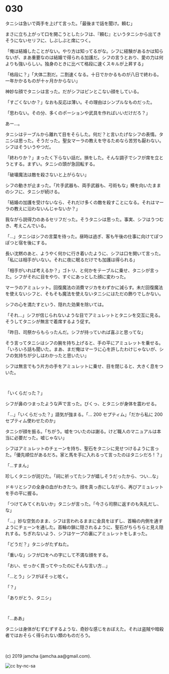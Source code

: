 

# 030

タニシは急いで両手を上げて言った。「最後まで話を聞け。頼む」

まさに立ち上がって口を開こうとしたシフは、『頼む』というタニシから出てきそうにないセリフに、しぶしぶと席につく。

「俺は結婚したことがない。やり方は知ってるがな。シフに経験があるかは知らないが、まあ重要なのは結婚で得られる加護だ。シフの言うとおり、愛の力は何よりも強いらしい。独身のときに比べて格段に速くスキルが上昇する」

「格段に？」「大体二割だ。二割速くなる。十日でかかるものが八日で終わる。一年かかるものが十ヶ月かからない」

神妙な顔でタニシは言った。だがシフはピンとこない顔をしている。

「すごくないか？」なおも反応は薄い。その理由はシンプルなものだった。

「思わない。その分、多くのポーションや武具を作ればいいだけだろ？」

あー…。

タニシはテーブルから離れて目をそらした。何だ？と言いたげなシフの表情。タニシは思った。そうだった。聖女マーラの教えを守るためなら苦労も厭わない。シフはそういうやつだ。

「終わりか？」まったく下らない話だ。損をした。そんな調子でシフが席を立とうとする。まずい。タニシの頭が急回転する。

「破壊魔法は敵を殺さないと上がらない」

シフの動きが止まった。「片手武器も、両手武器も、弓術もな」横を向いたままのシフに、タニシが続ける。

「結婚の加護を受けないなら、それだけ多くの敵を殺すことになる。それはマーラの教えに沿わないんじゃないか？」

我ながら説得力のあるセリフだった。そうタニシは思った。事実、シフはうつむき、考えこんでいる。

「…」タニシはシフの言葉を待った。昼時は過ぎ、客も午後の仕事に向けてぽつぽつと宿を後にする。

長い沈黙のあと、ようやく何かに行き着いたように、シフは口を開いて言った。「私には相手がいない。それに夜に眠るだけでも加護は得られる」

「相手がいれば考えるか？」ゴトリ、と何かをテーブルに乗せ、タニシが言った。シフがそれに目をやり、すぐにあっとした顔に変わった。

マーラのアミュレット。回復魔法の消費マジカをわずかに減らす。未だ回復魔法を使えないシフと、そもそも魔法を使えないタニシにはただの飾りでしかない。

シフの心を満たすという、隠れた効果を除いては。

「それ…」シフが信じられないような目でアミュレットとタニシを交互に見る。そうしてタニシが無言で着席するよう促す。

「昨日、司祭からもらったんだ。シフが持っていれば喜ぶと思ってな」

そう言ってタニシはシフの腕を持ち上げると、手の平にアミュレットを乗せる。「いろいろ話も聞いた。まあ、まだ俺はマーラに心を許したわけじゃないが、シフの気持ちが少しはわかったと思いたい」

シフは無言でもう片方の手をアミュレットに乗せ、目を閉じると、大きく息をついた。

<br>

「いくらだった？」

シフが鼻のつまったような声で言った。びくっ、とタニシが身体を震わせる。

「…」「いくらだった？」語気が強まる。「… 200 セプティム」「だから私に 200 セプティム使わせたのか」

タニシが顔を振る。「ちがう。嘘をついたのは謝る。けど職人のマニュアルは本当に必要だった。嘘じゃない」

シフはアミュレットのチェーンを持ち、聖石をタニシに見せつけるように言った。「優先順位があるだろ。家と馬を手に入れるって言ったのはタニシだろ ! ？」

「…すまん」

珍しくタニシが詫びた。「祠に祈ってたシフが嬉しそうだったから、つい…な」

ドキリとシフの全身の血がわきたつ。顔を真っ赤にしながら、再びアミュレットを手の平に握る。

「つけてみてくれないか」タニシが言った。「今さら司祭に返すのも失礼だし、な」

「…」妙な空気のまま、シフは言われるままに金具をはずし、首輪の内側を通すようにチェーンを通した。首輪の鎖に隠されるように、聖石がちらちらと見え隠れする。ちぎれないよう、シフはケープの裏にアミュレットをしまった。

「どうだ？」タニシがたずねた。

「重いな」シフが口をへの字にして不満な顔をする。

「おい、せっかく買ってやったのにそんな言い方…」

「…とう」シフがぼそっと呟く。

「？」

「ありがとう、タニシ」

<br>

「…ああ」

タニシは身体がむずむずするような、奇妙な感じをおぼえた。それは盗賊や暗殺者ではおそらく得られない類のものだろう。

<br>
<br>
(c) 2019 jamcha (jamcha.aa@gmail.com).

![cc by-nc-sa](https://i.creativecommons.org/l/by-nc-sa/4.0/88x31.png)

